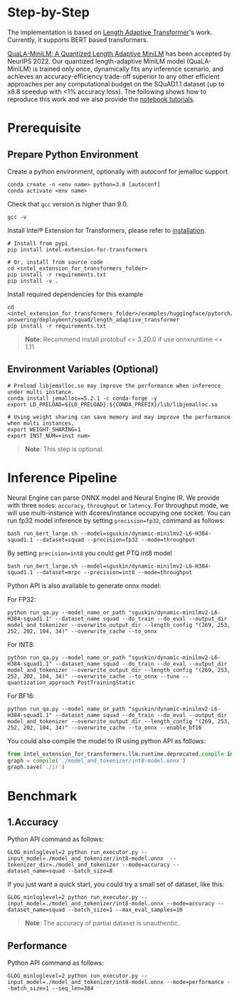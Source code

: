 # Step-by-Step

The implementation is based on [Length Adaptive Transformer](https://github.com/clovaai/length-adaptive-transformer)'s work.
Currently, it supports BERT based transformers.

[QuaLA-MiniLM: A Quantized Length Adaptive MiniLM](https://arxiv.org/abs/2210.17114) has been accepted by NeurIPS 2022. Our quantized length-adaptive MiniLM model (QuaLA-MiniLM) is trained only once, dynamically fits any inference scenario, and achieves an accuracy-efficiency trade-off superior to any other efficient approaches per any computational budget on the SQuAD1.1 dataset (up to x8.8 speedup with <1% accuracy loss). The following shows how to reproduce this work and we also provide the [notebook tutorials](https://github.com/intel/intel-extension-for-transformers/blob/main/docs/tutorials/pytorch/question-answering/Dynamic_MiniLM_SQuAD.ipynb).


# Prerequisite
## Prepare Python Environment
Create a python environment, optionally with autoconf for jemalloc support.
```shell
conda create -n <env name> python=3.8 [autoconf]
conda activate <env name>
```

Check that `gcc` version is higher than 9.0.
```shell
gcc -v
```

Install Intel® Extension for Transformers, please refer to [installation](/docs/installation.md).
```shell
# Install from pypi
pip install intel-extension-for-transformers

# Or, install from source code
cd <intel_extension_for_transformers_folder>
pip install -r requirements.txt
pip install -v .
```

Install required dependencies for this example
```shell
cd <intel_extension_for_transformers_folder>/examples/huggingface/pytorch/question-answering/deployment/squad/length_adaptive_transformer
pip install -r requirements.txt
```
>**Note**: Recommend install protobuf <= 3.20.0 if use onnxruntime <= 1.11

## Environment Variables (Optional)
```shell
# Preload libjemalloc.so may improve the performance when inference under multi instance.
conda install jemalloc==5.2.1 -c conda-forge -y
export LD_PRELOAD=${LD_PRELOAD}:${CONDA_PREFIX}/lib/libjemalloc.so

# Using weight sharing can save memory and may improve the performance when multi instances.
export WEIGHT_SHARING=1
export INST_NUM=<inst num>
```
>**Note**: This step is optional.

# Inference Pipeline
Neural Engine can parse ONNX model and Neural Engine IR. 
We provide with three `mode`s: `accuracy`, `throughput` or `latency`. For throughput mode, we will use multi-instance with 4cores/instance occupying one socket.
You can run fp32 model inference by setting `precision=fp32`, command as follows:

```shell
bash run_bert_large.sh --model=sguskin/dynamic-minilmv2-L6-H384-squad1.1 --dataset=squad --precision=fp32 --mode=throughput
```

By setting `precision=int8` you could get PTQ int8 model
```shell
bash run_bert_large.sh --model=sguskin/dynamic-minilmv2-L6-H384-squad1.1 --dataset=mrpc --precision=int8 --mode=throughput
```

Python API is also available to generate onnx model:

For FP32:
```shell
python run_qa.py --model_name_or_path "sguskin/dynamic-minilmv2-L6-H384-squad1.1" --dataset_name squad --do_train --do_eval --output_dir model_and_tokenizer --overwrite_output_dir --length_config "(269, 253, 252, 202, 104, 34)" --overwrite_cache --to_onnx
```

For INT8:
```shell
python run_qa.py --model_name_or_path "sguskin/dynamic-minilmv2-L6-H384-squad1.1" --dataset_name squad --do_train --do_eval --output_dir model_and_tokenizer --overwrite_output_dir --length_config "(269, 253, 252, 202, 104, 34)" --overwrite_cache --to_onnx --tune --quantization_approach PostTrainingStatic
```

For BF16:
```shell
python run_qa.py --model_name_or_path "sguskin/dynamic-minilmv2-L6-H384-squad1.1" --dataset_name squad --do_train --do_eval --output_dir model_and_tokenizer --overwrite_output_dir --length_config "(269, 253, 252, 202, 104, 34)" --overwrite_cache --to_onnx --enable_bf16
```


You could also compile the model to IR using python API as follows:
```python
from intel_extension_for_transformers.llm.runtime.deprecated.compile import compile
graph = compile('./model_and_tokenizer/int8-model.onnx')
graph.save('./ir')
```
# Benchmark
## 1.Accuracy

Python API command as follows:
```shell
GLOG_minloglevel=2 python run_executor.py --input_model=./model_and_tokenizer/int8-model.onnx  --tokenizer_dir=./model_and_tokenizer --mode=accuracy --dataset_name=squad --batch_size=8
```
If you just want a quick start, you could try a small set of dataset, like this:
```shell
GLOG_minloglevel=2 python run_executor.py --input_model=./model_and_tokenizer/int8-model.onnx --mode=accuracy --dataset_name=squad --batch_size=1 --max_eval_samples=10
```
> **Note**: The accuracy of partial dataset is unauthentic.

## Performance

Python API command as follows:
```shell
GLOG_minloglevel=2 python run_executor.py --input_model=./model_and_tokenizer/int8-model.onnx --mode=performance --batch_size=1 --seq_len=384
```

